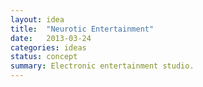 ```yaml
---
layout: idea
title:  "Neurotic Entertainment"
date:   2013-03-24
categories: ideas
status: concept
summary: Electronic entertainment studio.
---
```

